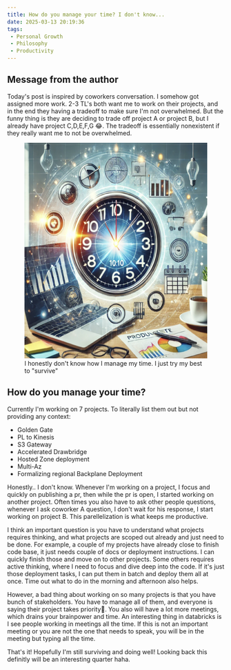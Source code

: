 ```yaml
---
title: How do you manage your time? I don't know...
date: 2025-03-13 20:19:36
tags: 
 - Personal Growth
 - Philosophy
 - Productivity
---
```


## Message from the author

Today's post is inspired by coworkers conversation. I somehow got assigned more work. 2-3 TL's both want me to work on their projects, and in the end they having a tradeoff to make sure I'm not overwhelmed. But the funny thing is they are deciding to trade off project A or project B, but I already have project C,D,E,F,G 😂. The tradeoff is essentially nonexistent if they really want me to not be overwhelmed. 

<figure class="post-figure">
    <img src="/img/2025-03-13Time.png"  class="post-image" width="500" height="500">
    <figcaption>I honestly don't know how I manage my time. I just try my best to "survive"</figcaption>
</figure>



## How do you manage your time?

Currently I'm working on 7 projects. To literally list them out but not providing any context:
- Golden Gate
- PL to Kinesis
- S3 Gateway
- Accelerated Drawbridge
- Hosted Zone deployment 
- Multi-Az
- Formalizing regional Backplane Deployment


Honestly.. I don't know. Whenever I'm working on a project, I focus and quickly on publishing a pr, then while the pr is open, I started working on another project. Often times you also have to ask other people questions, whenever I ask coworker A question, I don't wait for his response, I start working on project B. This parellelization is what keeps me productive. 

I think an important question is you have to understand what projects requires thinking, and what projects are scoped out already and just need to be done. For example, a couple of my projects have already close to finish code base, it just needs couple of docs or deployment instructions. I can quickly finish those and move on to other projects. Some others requires active thinking, where I need to focus and dive deep into the code. If it's just those deployment tasks, I can put them in batch and deploy them all at once. Time out what to do in the morning and afternoon also helps.

However, a bad thing about working on so many projects is that you have bunch of stakeholders. You have to manage all of them, and everyone is saying their project takes priority🤷. You also will have a lot more meetings, which drains your brainpower and time. An interesting thing in databricks is I see people working in meetings all the time. If this is not an important meeting or you are not the one that needs to speak, you will be in the meeting but typing all the time.

That's it! Hopefully I'm still surviving and doing well! Looking back this definitly will be an interesting quarter haha.





